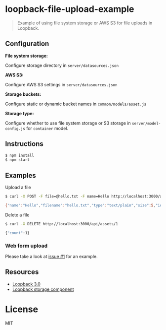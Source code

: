 # loopback-file-upload-example

> Example of using file system storage or AWS S3 for file uploads in Loopback.

## Configuration

**File system storage:**

Configure storage directory in `server/datasources.json`

**AWS S3:**

Configure AWS S3 settings in `server/datasources.json`

**Storage buckets:**

Configure static or dynamic bucket names in `common/models/asset.js`

**Storage type:**

Configure whether to use file system storage or S3 storage in `server/model-config.js` for `container` model.

## Instructions

```bash
$ npm install
$ npm start
```

## Examples

Upload a file

```bash
$ curl -X POST -F file=@hello.txt -F name=Hello http://localhost:3000/api/assets/upload

{"name":"Hello","filename":"hello.txt","type":"text/plain","size":5,"id":1}
```

Delete a file

```bash
$ curl -X DELETE http://localhost:3000/api/assets/1

{"count":1}
```

### Web form upload

Please take a look at [issue #1](https://github.com/miguelmota/loopback-file-upload-example/issues/1) for an example.

## Resources

- [Loopback 3.0](http://loopback.io/doc/en/lb3/)
- [Loopback storage component](https://loopback.io/doc/en/lb3/Storage-component.html)

# License

MIT